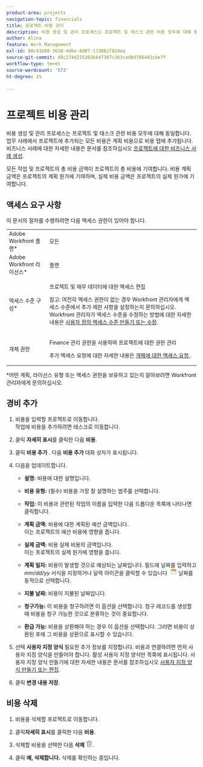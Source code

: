 ```yaml
---
product-area: projects
navigation-topic: financials
title: 프로젝트 비용 관리
description: 비용 생성 및 관리 프로세스는 프로젝트 및 태스크 관련 비용 모두에 대해 동일합니다. 업무 사례에서 프로젝트에 추가되는 모든 비용은 계획 비용으로 비용 탭에 추가됩니다. 비즈니스 사례에 대한 자세한 내용은 프로젝트에 대한 비즈니스 사례 만들기 문서를 참조하십시오.
author: Alina
feature: Work Management
exl-id: 80c41b08-3618-4d6e-8d07-1736b2f824ea
source-git-commit: d8c274d2153836647367c263cad8d786402cbe7f
workflow-type: tm+mt
source-wordcount: '573'
ht-degree: 1%

---
```


# 프로젝트 비용 관리

비용 생성 및 관리 프로세스는 프로젝트 및 태스크 관련 비용 모두에 대해 동일합니다. 업무 사례에서 프로젝트에 추가되는 모든 비용은 계획 비용으로 비용 탭에 추가됩니다. 비즈니스 사례에 대한 자세한 내용은 문서를 참조하십시오 [프로젝트에 대한 비즈니스 사례 생성](../../../manage-work/projects/define-a-business-case/create-business-case.md).

모든 작업 및 프로젝트의 총 비용 금액이 프로젝트의 총 비용에 기여합니다. 비용 계획 금액은 프로젝트의 계획 원가에 기여하며, 실제 비용 금액은 프로젝트의 실제 원가에 기여합니다.

## 액세스 요구 사항

이 문서의 절차를 수행하려면 다음 액세스 권한이 있어야 합니다.

<table style="table-layout:auto"> 
 <col> 
 <col> 
 <tbody> 
  <tr> 
   <td role="rowheader">Adobe Workfront 플랜*</td> 
   <td> <p>모든</p> </td> 
  </tr> 
  <tr> 
   <td role="rowheader">Adobe Workfront 라이선스*</td> 
   <td> <p>플랜 </p> </td> 
  </tr> 
  <tr> 
   <td role="rowheader">액세스 수준 구성*</td> 
   <td> <p>프로젝트 및 재무 데이터에 대한 액세스 편집</p> <p>참고: 여전히 액세스 권한이 없는 경우 Workfront 관리자에게 액세스 수준에서 추가 제한 사항을 설정하는지 문의하십시오. Workfront 관리자가 액세스 수준을 수정하는 방법에 대한 자세한 내용은 <a href="../../../administration-and-setup/add-users/configure-and-grant-access/create-modify-access-levels.md" class="MCXref xref">사용자 정의 액세스 수준 만들기 또는 수정</a>.</p> </td> 
  </tr> 
  <tr> 
   <td role="rowheader">개체 권한</td> 
   <td> <p>Finance 관리 권한을 사용하여 프로젝트에 대한 권한 관리</p> <p>추가 액세스 요청에 대한 자세한 내용은 <a href="../../../workfront-basics/grant-and-request-access-to-objects/request-access.md" class="MCXref xref">개체에 대한 액세스 요청 </a>.</p> </td> 
  </tr> 
 </tbody> 
</table>

&#42;어떤 계획, 라이선스 유형 또는 액세스 권한을 보유하고 있는지 알아보려면 Workfront 관리자에게 문의하십시오.

## 경비 추가

1. 비용을 입력할 프로젝트로 이동합니다.\
   작업에 비용을 추가하려면 태스크로 이동합니다. 
1. 클릭 **자세히 표시**&#x200B;를 클릭한 다음 **비용**.
1. 클릭 **비용 추가** .
다음 **비용 추가** 대화 상자가 표시됩니다.
1. 다음을 업데이트합니다.

   * **설명:** 비용에 대한 설명입니다.

   * **비용 유형:** (필수) 비용을 가장 잘 설명하는 범주를 선택합니다.
   * **작업:** 이 비용과 관련된 작업의 이름을 입력한 다음 드롭다운 목록에 나타나면 클릭합니다.
   * **계획 금액:** 비용에 대한 계획된 예산 금액입니다.\
      이는 프로젝트의 예산 비용에 영향을 줍니다.

   * **실제 금액:** 비용 실제 비용의 금액입니다.\
      이는 프로젝트의 실제 원가에 영향을 줍니다.

   * **계획 일자:** 비용이 발생할 것으로 예상되는 날짜입니다. 필드에 날짜를 입력하고 *mm/dd/yy* 서식을 지정하거나 달력 아이콘을 클릭할 수 있습니다  ![](assets/calendar-icon.png) 날짜를 동적으로 선택합니다.

   * **지불 날짜:** 비용이 지불된 날짜입니다.
   * **청구가능:** 이 비용을 청구하려면 이 옵션을 선택합니다. 청구 레코드를 생성할 때 비용을 청구 가능한 것으로 분류하는 것이 중요합니다.
   * **환급 가능:** 비용을 상환해야 하는 경우 이 옵션을 선택합니다. 그러면 비용이 상환된 후에 그 비용을 상환으로 표시할 수 있습니다.

1. 선택 **사용자 지정 양식** 필요한 추가 정보를 지정합니다. 비용과 연결하려면 먼저 사용자 지정 양식을 만들어야 합니다. 활성 사용자 지정 양식만 목록에 표시됩니다. 사용자 지정 양식 만들기에 대한 자세한 내용은 문서를 참조하십시오 [사용자 지정 양식 만들기 또는 편집](../../../administration-and-setup/customize-workfront/create-manage-custom-forms/create-or-edit-a-custom-form.md).

1. 클릭 **변경 내용 저장**.

## 비용 삭제

1. 비용을 삭제할 프로젝트로 이동합니다.
1. 클릭&#x200B;**자세히 표시**&#x200B;를 클릭한 다음 **비용**.
1. 삭제할 비용을 선택한 다음 **삭제** ![삭제](assets/delete.png).

1. 클릭 **예, 삭제합니다.** 삭제를 확인하는 중입니다.
